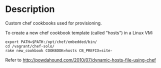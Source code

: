 Description
===========

Custom chef cookbooks used for provisioning.

To create a new chef cookbook template (called "hosts") in a Linux VM:

	export PATH=$PATH:/opt/chef/embedded/bin/
	cd /vagrant/chef-solo/
	rake new_cookbook COOKBOOK=hosts CB_PREFIX=site-

Refer to http://powdahound.com/2010/07/dynamic-hosts-file-using-chef
